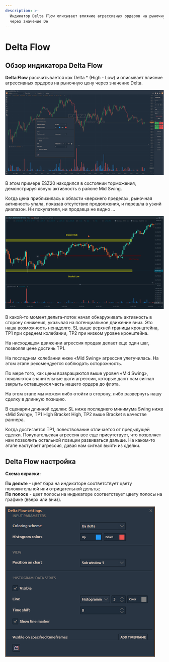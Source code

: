 ```yaml
---
description: >-
  Индикатор Delta Flow описывает влияние агрессивных ордеров на рыночную цену
  через значение De
---
```


# Delta Flow

## Обзор индикатора Delta Flow

**Delta Flow** рассчитывается как Delta \* \(High - Low\) и описывает влияние агрессивных ордеров на рыночную цену через значение Delta.

![Delta Flow &#x418;&#x43D;&#x434;&#x438;&#x43A;&#x430;&#x442;&#x43E;&#x440;](../../../.gitbook/assets/delta-flow.png)

В этом примере ESZ20 находился в состоянии торможения, демонстрируя явную активность в районе Mid Swing.

Когда цена приблизилась к области «верхнего предела», рыночная активность упала, показав отсутствие продолжения, и перешла в узкий диапазон. Ни покупателя, ни продавца не видно ...

![](../../../.gitbook/assets/delta-flow-expl.png)

В какой-то момент дельта-поток начал обнаруживать активность в сторону снижения, указывая на потенциальное движение вниз. Это наша возможность ненадолго. SL выше верхней границы кронштейна, TP1 при среднем колебании, TP2 при низком уровне кронштейна.

На нисходящем движении агрессия продаж делает еще один шаг, позволяя цене достичь TP1.

На последнем колебании ниже «Mid Swing» агрессия улетучилась. На этом этапе рекомендуется соблюдать осторожность.

По мере того, как цены возвращаются выше уровня «Mid Swing», появляются значительные шаги агрессии, которые дают нам сигнал закрыть оставшуюся часть нашего ордера до флэта.

На этом этапе мы можем либо отойти в сторону, либо развернуть нашу сделку в длинную позицию.

В сценарии длинной сделки: SL ниже последнего минимума Swing ниже «Mid Swing», TP1 High Bracket High, TP2 выше Bracket в качестве раннера.

Когда достигается TP1, повествование отличается от предыдущей сделки. Покупательская агрессия все еще присутствует, что позволяет нам позволить остальной позиции развиваться дальше. На каком-то этапе наступает агрессия, давая нам сигнал выйти из сделки.

## Delta Flow настройка

**Схема окраски:**

**По дельте** - цвет бара на индикаторе соответствует цвету положительной или отрицательной дельты;  
**По полосе** - цвет полосы на индикаторе соответствует цвету полосы на графике \(вверх или вниз\).

![](../../../.gitbook/assets/image%20%2863%29.png)

